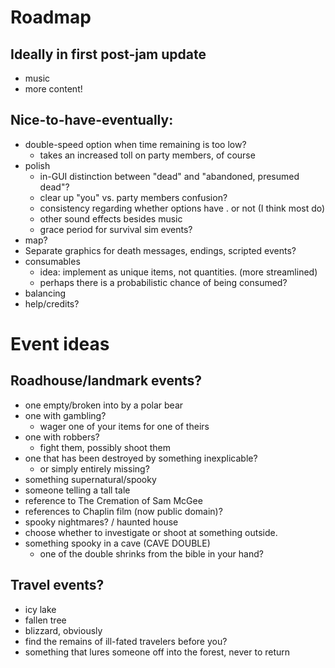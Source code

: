 
# Roadmap

## Ideally in first post-jam update
- music
- more content!

## Nice-to-have-eventually:
- double-speed option when time remaining is too low?
    - takes an increased toll on party members, of course
- polish
    - in-GUI distinction between "dead" and "abandoned, presumed dead"?
    - clear up "you" vs. party members confusion?
    - consistency regarding whether options have . or not (I think most do)
    - other sound effects besides music
    - grace period for survival sim events?
- map?
- Separate graphics for death messages, endings, scripted events?
- consumables
    - idea: implement as unique items, not quantities. (more streamlined)
    - perhaps there is a probabilistic chance of being consumed?
- balancing
- help/credits?


# Event ideas

## Roadhouse/landmark events?
 - one empty/broken into by a polar bear
 - one with gambling?
    - wager one of your items for one of theirs
 - one with robbers?
    - fight them, possibly shoot them
 - one that has been destroyed by something inexplicable?
    - or simply entirely missing?
 - something supernatural/spooky
 - someone telling a tall tale
 - reference to The Cremation of Sam McGee
 - references to Chaplin film (now public domain)?
 - spooky nightmares? / haunted house
 - choose whether to investigate or shoot at something outside.
 - something spooky in a cave (CAVE DOUBLE)
    - one of the double shrinks from the bible in your hand?

## Travel events?
 - icy lake
 - fallen tree
 - blizzard, obviously
 - find the remains of ill-fated travelers before you?
 - something that lures someone off into the forest, never to return

